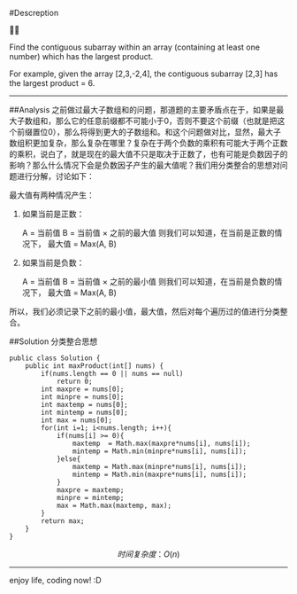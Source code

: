 #Descreption

:star2::star2:

Find the contiguous subarray within an array (containing at least one number) which has the largest product.

For example, given the array [2,3,-2,4],
the contiguous subarray [2,3] has the largest product = 6.

***
##Analysis
之前做过最大子数组和的问题，那道题的主要矛盾点在于，如果是最大子数组和，那么它的任意前缀都不可能小于0，否则不要这个前缀（也就是把这个前缀置位0），那么将得到更大的子数组和。和这个问题做对比，显然，最大子数组积更加复杂，那么复杂在哪里？复杂在于两个负数的乘积有可能大于两个正数的乘积，说白了，就是现在的最大值不只是取决于正数了，也有可能是负数因子的影响？那么什么情况下会是负数因子产生的最大值呢？我们用分类整合的思想对问题进行分解，讨论如下：


最大值有两种情况产生：

1. 如果当前是正数：

	A = 当前值   B = 当前值 × 之前的最大值
则我们可以知道，在当前是正数的情况下， 最大值 = Max(A, B)
2. 如果当前是负数：

	A = 当前值   B = 当前值 × 之前的最小值
则我们可以知道，在当前是负数的情况下， 最大值 = Max(A, B)

所以，我们必须记录下之前的最小值，最大值，然后对每个遍历过的值进行分类整合。

##Solution 分类整合思想

```
public class Solution {
    public int maxProduct(int[] nums) {
        if(nums.length == 0 || nums == null)
            return 0;
        int maxpre = nums[0];
        int minpre = nums[0];
        int maxtemp = nums[0];
        int mintemp = nums[0];
        int max = nums[0];
        for(int i=1; i<nums.length; i++){
            if(nums[i] >= 0){
                maxtemp  = Math.max(maxpre*nums[i], nums[i]);
                mintemp = Math.min(minpre*nums[i], nums[i]);                
            }else{
                maxtemp = Math.max(minpre*nums[i], nums[i]);
                mintemp = Math.min(maxpre*nums[i], nums[i]);
            }
            maxpre = maxtemp;
            minpre = mintemp;
            max = Math.max(maxtemp, max);
        }
        return max;
    }
}
```

```math
时间复杂度： O(n)
```
***
enjoy life, coding now! :D 

